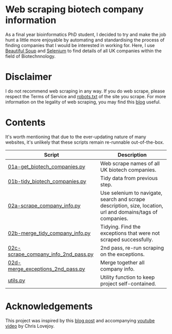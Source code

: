 # Web scraping biotech company information

As a final year bioinformatics PhD student, I decided to try and make the job hunt a little more enjoyable by automating and standardising the process of finding companies that I would be interested in working for. Here, I use [Beautiful Soup](https://beautiful-soup-4.readthedocs.io/en/latest/) and [Selenium](https://selenium-python.readthedocs.io) to find details of all UK companies within the field of Biotechnnology. 

# Disclaimer

I do not recommend web scraping in any way. If you do web scrape, please respect the Terms of Service and [robots.txt](https://www.promptcloud.com/blog/how-to-read-and-respect-robots-file/) of the site you scrape. For more information on the legality of web scraping, you may find this [blog](https://benbernardblog.com/web-scraping-and-crawling-are-perfectly-legal-right/) useful.

# Contents

It's worth mentioning that due to the ever-updating nature of many websites, it's unlikely that these scripts remain re-runnable out-of-the-box.

| Script | Description |
| --- | --- |
| [01a-get_biotech_companies.py](scripts/01a-get_biotech_companies.py) | Web scrape names of all UK biotech companies. |
| [01b-tidy_biotech_companies.py](scripts/01b-tidy_biotech_companies.py) | Tidy data from previous step. |
| [02a-scrape_company_info.py](scripts/02a-scrape_company_info.py) | Use selenium to navigate, search and scrape description, size, location, url and domains/tags of companies. |
| [02b-merge_tidy_company_info.py](scripts/02b-merge_tidy_company_info.py) | Tidying. Find the exceptions that were not scraped successfully. |
| [02c-scrape_company_info_2nd_pass.py](scripts/02c-scrape_company_info_2nd_pass.py) | 2nd pass, re-run scraping on the exceptions. |
| [02d-merge_exceptions_2nd_pass.py](scripts/02d-merge_exceptions_2nd_pass.py) | Merge together all company info. |
| [utils.py](scripts/utils.py) | Utility function to keep project self-contained. |

# Acknowledgements

This project was inspired by this [blog post](https://towardsdatascience.com/automating-my-job-search-with-python-ee2b465c6a8f) and accompanying [youtube video](https://www.youtube.com/watch?v=nK9LzpjeGKc) by Chris Lovejoy. 
